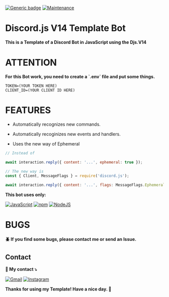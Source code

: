 [![Generic badge](https://img.shields.io/badge/version-stable-green.svg)](https://shields.io/)
[![Maintenance](https://img.shields.io/badge/maintained%3F-yes-green.svg)](https://GitHub.com/Naereen/StrapDown.js/graphs/commit-activity)
# Discord.js V14 Template Bot

<p align="left">
 <strong>This is a Template of a Discord Bot in JavaScript using the Djs.V14</strong>
</p>

# ATTENTION

<p align="left">
 <strong>For this Bot work, you need to create a `.env` file and put some things.</strong>
</p>

```dotenv
TOKEN=(YOUR TOKEN HERE)
CLIENT_ID=(YOUR CLIENT ID HERE)
```
# FEATURES

* Automatically recognizes new commands.
* Automatically recoginizes new events and handlers.
  
* Uses the new way of Ephemeral

```javascript
// Instead of

await interaction.reply({ content: '...', ephemeral: true });

// The new way is
const { Client, MessageFlags } = require('discord.js');

await interaction.reply({ content: '...', flags: MessageFlags.Ephemeral });

```
<p align="left">
 <strong>
  This bot uses only:
 </strong>
</p>

[![JavaScript](https://img.shields.io/badge/JavaScript-F7DF1E?logo=javascript&logoColor=000)](#)
[![npm](https://img.shields.io/badge/npm-CB3837?logo=npm&logoColor=fff)](#)
[![NodeJS](https://img.shields.io/badge/Node.js-6DA55F?logo=node.js&logoColor=white)](#)

# BUGS

<p align="left">
 <strong>🪲 If you find some bugs, please contact me or send an Issue.</strong>
</p>

## Contact

<p align="left">
  <strong>📧 My contact ⤵️</strong>
</p>

<p align="left">
  <a href="mailto:leal.andriuss@gmail.com" title="Gmail">
  <img src="https://img.shields.io/badge/-Gmail-FF0000?style=flat-square&labelColor=FF0000&logo=gmail&logoColor=white&link=LINK-DO-SEU-GMAIL" alt="Gmail"/></a>
  <a href="https://www.instagram.com/faylenk/" title="Instagram">
  <img src="https://img.shields.io/badge/-Instagram-DF0174?style=flat-square&labelColor=DF0174&logo=instagram&logoColor=white&link=LINK-DO-SEU-INSTAGRAM" alt="Instagram"/></a>
</p>

<p align="left">
 <strong>Thanks for using my Template! Have a nice day. 👋</strong>
</p>
